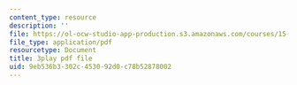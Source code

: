 ```yaml
---
content_type: resource
description: ''
file: https://ol-ocw-studio-app-production.s3.amazonaws.com/courses/15-071-the-analytics-edge-spring-2017/9eb536b3302c453092d0c78b52878002_-G_d3A0x_0Y.pdf
file_type: application/pdf
resourcetype: Document
title: 3play pdf file
uid: 9eb536b3-302c-4530-92d0-c78b52878002
---
```

